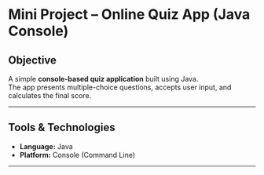 # Mini Project – Online Quiz App (Java Console)

## Objective
A simple **console-based quiz application** built using Java.  
The app presents multiple-choice questions, accepts user input, and calculates the final score.

---

## Tools & Technologies
- **Language:** Java
- **Platform:** Console (Command Line)

---

